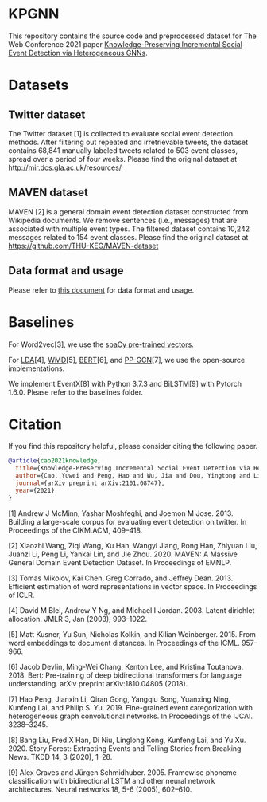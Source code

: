 
# KPGNN

This repository contains the source code and preprocessed dataset for The Web Conference 2021 paper [Knowledge-Preserving Incremental Social Event Detection via Heterogeneous GNNs](https://arxiv.org/pdf/2101.08747.pdf).

# Datasets

## Twitter dataset
The Twitter dataset [1] is collected to evaluate social event detection methods. 
After filtering out repeated and irretrievable tweets, the dataset contains 68,841 manually labeled tweets 
related to 503 event classes, spread over a period of four weeks. 
Please find the original dataset at http://mir.dcs.gla.ac.uk/resources/

## MAVEN dataset
MAVEN [2] is a general domain event detection dataset constructed from Wikipedia documents. 
We remove sentences (i.e., messages) that are associated with multiple event types. 
The filtered dataset contains 10,242 messages related to 154 event classes.
Please find the original dataset at https://github.com/THU-KEG/MAVEN-dataset

## Data format and usage
Please refer to [this document](https://github.com/RingBDStack/KPGNN/blob/main/datasets/data_usage.md) for data format and usage.

# Baselines
For Word2vec[3], we use the [spaCy pre-trained vectors](https://spacy.io/models/en#en_core_web_lg).

For [LDA](https://radimrehurek.com/gensim/models/ldamodel.html)[4], [WMD](https://tedboy.github.io/nlps/generated/generated/gensim.similarities.WmdSimilarity.html#gensim.similarities.WmdSimilarity)[5], [BERT](https://github.com/huggingface/transformers)[6], and [PP-GCN](https://github.com/RingBDStack/PPGCN)[7], we use the open-source implementations.

We implement EventX[8] with Python 3.7.3 and BiLSTM[9] with Pytorch 1.6.0. Please refer to the baselines folder. 

# Citation
If you find this repository helpful, please consider citing the following paper.

```bibtex
@article{cao2021knowledge,
  title={Knowledge-Preserving Incremental Social Event Detection via Heterogeneous GNNs},
  author={Cao, Yuwei and Peng, Hao and Wu, Jia and Dou, Yingtong and Li, Jianxin and Yu, Philip S},
  journal={arXiv preprint arXiv:2101.08747},
  year={2021}
}
```


[1] Andrew J McMinn, Yashar Moshfeghi, and Joemon M Jose. 2013. Building a large-scale corpus for evaluating event detection on twitter. In Proceedings of the CIKM.ACM, 409–418.

[2] Xiaozhi Wang, Ziqi Wang, Xu Han, Wangyi Jiang, Rong Han, Zhiyuan Liu, Juanzi Li, Peng Li, Yankai Lin, and Jie Zhou. 2020. MAVEN: A Massive General Domain
Event Detection Dataset. In Proceedings of EMNLP.

[3] Tomas Mikolov, Kai Chen, Greg Corrado, and Jeffrey Dean. 2013. Efficient estimation of word representations in vector space. In Proceedings of ICLR.

[4] David M Blei, Andrew Y Ng, and Michael I Jordan. 2003. Latent dirichlet allocation. JMLR 3, Jan (2003), 993–1022.

[5] Matt Kusner, Yu Sun, Nicholas Kolkin, and Kilian Weinberger. 2015. From word embeddings to document distances. In Proceedings of the ICML. 957–966.

[6] Jacob Devlin, Ming-Wei Chang, Kenton Lee, and Kristina Toutanova. 2018. Bert: Pre-training of deep bidirectional transformers for language understanding. arXiv preprint arXiv:1810.04805 (2018).

[7] Hao Peng, Jianxin Li, Qiran Gong, Yangqiu Song, Yuanxing Ning, Kunfeng Lai, and Philip S. Yu. 2019. Fine-grained event categorization with heterogeneous graph convolutional networks. In Proceedings of the IJCAI. 3238–3245.

[8] Bang Liu, Fred X Han, Di Niu, Linglong Kong, Kunfeng Lai, and Yu Xu. 2020. Story Forest: Extracting Events and Telling Stories from Breaking News. TKDD 14, 3 (2020), 1–28.

[9] Alex Graves and Jürgen Schmidhuber. 2005. Framewise phoneme classification with bidirectional LSTM and other neural network architectures. Neural networks 18, 5-6 (2005), 602–610.
